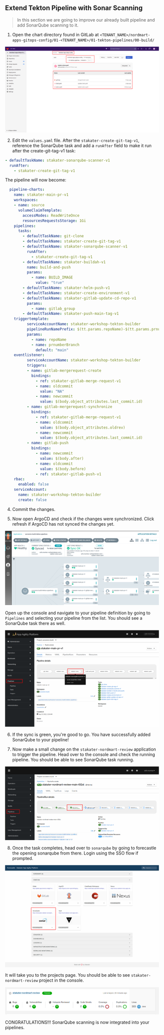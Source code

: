## Extend Tekton Pipeline with Sonar Scanning

> In this section we are going to improve our already built pipeline and add SonarQube scanning to it.


1. Open the chart directory found in GitLab at `<TENANT_NAME>/nordmart-apps-gitops-config/01-<TENANT_NAME>/01-tekton-pipelines/00-build/`

  ![images/pipelines-Nordmart-apps-GitOps-config](images/pipelines-nordmart-apps-gitops-config.png)
  
2. Edit the `values.yaml` file. After the `stakater-create-git-tag-v1`, reference the SonarQube task and add a `runAfter` field to make it run after the create-git-tag-v1 task:

```yaml
- defaultTaskName: stakater-sonarqube-scanner-v1
  runAfter:
    - stakater-create-git-tag-v1

```
The pipeline will now become:
 ```yaml
   pipeline-charts:
     name: stakater-main-pr-v1
     workspaces:
     - name: source
       volumeClaimTemplate:
         accessModes: ReadWriteOnce
         resourcesRequestsStorage: 1Gi
     pipelines:
       tasks:
         - defaultTaskName: git-clone
         - defaultTaskName: stakater-create-git-tag-v1
         - defaultTaskName: stakater-sonarqube-scanner-v1
           runAfter:
             - stakater-create-git-tag-v1
         - defaultTaskName: stakater-buildah-v1
           name: build-and-push
           params:
             - name: BUILD_IMAGE
               value: "true"
         - defaultTaskName: stakater-helm-push-v1
         - defaultTaskName: stakater-create-environment-v1
         - defaultTaskName: stakater-gitlab-update-cd-repo-v1
           params: 
             - name: gitlab_group
         - defaultTaskName: stakater-push-main-tag-v1
     triggertemplate:
           serviceAccountName: stakater-workshop-tekton-builder
           pipelineRunNamePrefix: $(tt.params.repoName)-$(tt.params.prnumberBranch)
           params:
             - name: repoName
             - name: prnumberBranch
               default: "main"
     eventlistener:
           serviceAccountName: stakater-workshop-tekton-builder
           triggers:
           - name: gitlab-mergerequest-create
             bindings:
               - ref: stakater-gitlab-merge-request-v1
               - name: oldcommit
                 value: "NA"
               - name: newcommit
                 value: $(body.object_attributes.last_commit.id)
           - name: gitlab-mergerequest-synchronize
             bindings:
               - ref: stakater-gitlab-merge-request-v1
               - name: oldcommit
                 value: $(body.object_attributes.oldrev)
               - name: newcommit
                 value: $(body.object_attributes.last_commit.id)
           - name: gitlab-push
             bindings:
               - name: newcommit
                 value: $(body.after)
               - name: oldcommit
                 value: $(body.before)
               - ref: stakater-gitlab-push-v1
     rbac:
       enabled: false
     serviceAccount:
       name: stakater-workshop-tekton-builder
       create: false
 ```

4. Commit the changes.


5. Now open ArgoCD and check if the changes were synchronized. Click refresh if ArgoCD has not synced the changes yet.

![sonar](./images/sonar-argocd.png)
   
Open up the console and navigate to your pipeline definition by going to `Pipelines` and selecting your pipeline from the list. You should see a SonarQube task there as well.

![sonar-OpenShift](./images/sonar-openshift.png)

6. If the sync is green, you're good to go. You have successfully added SonarQube to your pipeline!

7. Now make a small change on the `stakater-nordmart-review` application to trigger the pipeline. Head over to the console and check the running pipeline. You should be able to see SonarQube task running.

![sonar-running](./images/sonar-running.png)

8. Once the task completes, head over to `sonarqube` by going to forecastle the opening sonarqube from there. Login using the SSO flow if prompted.

![sonar-running](./images/sonarqube-forecastle.png)

It will take you to the projects page. You should be able to see `stakater-nordmart-review` project in the console. 

![sonar-scanned](./images/sonar-scanned.png)


CONGRATULATIONS!!! SonarQube scanning is now integrated into your pipelines.
